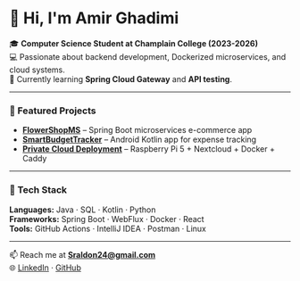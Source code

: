 # 👋 Hi, I'm Amir Ghadimi

🎓 **Computer Science Student at Champlain College (2023-2026)**  
💻 Passionate about backend development, Dockerized microservices, and cloud systems.  
🌱 Currently learning **Spring Cloud Gateway** and **API testing**.  

---

### 🚀 Featured Projects
- **[FlowerShopMS](https://github.com/Sraldon24/FlowerShopMS)** – Spring Boot microservices e-commerce app  
- **[SmartBudgetTracker](https://github.com/Sraldon24/SmartBudgetTracker)** – Android Kotlin app for expense tracking  
- **[Private Cloud Deployment](https://github.com/Sraldon24)** – Raspberry Pi 5 + Nextcloud + Docker + Caddy  

---

### 🧰 Tech Stack
**Languages:** Java · SQL · Kotlin · Python  
**Frameworks:** Spring Boot · WebFlux · Docker · React  
**Tools:** GitHub Actions · IntelliJ IDEA · Postman · Linux  

---

📫 Reach me at **[Sraldon24@gmail.com](mailto:Sraldon24@gmail.com)**  
🌐 [LinkedIn](https://www.linkedin.com/in/amir-ghadimi04) · [GitHub](https://github.com/Sraldon24)
